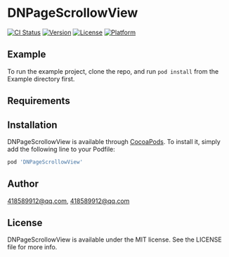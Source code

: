 # DNPageScrollowView

[![CI Status](https://img.shields.io/travis/418589912@qq.com/DNPageScrollowView.svg?style=flat)](https://travis-ci.org/418589912@qq.com/DNPageScrollowView)
[![Version](https://img.shields.io/cocoapods/v/DNPageScrollowView.svg?style=flat)](https://cocoapods.org/pods/DNPageScrollowView)
[![License](https://img.shields.io/cocoapods/l/DNPageScrollowView.svg?style=flat)](https://cocoapods.org/pods/DNPageScrollowView)
[![Platform](https://img.shields.io/cocoapods/p/DNPageScrollowView.svg?style=flat)](https://cocoapods.org/pods/DNPageScrollowView)

## Example

To run the example project, clone the repo, and run `pod install` from the Example directory first.

## Requirements

## Installation

DNPageScrollowView is available through [CocoaPods](https://cocoapods.org). To install
it, simply add the following line to your Podfile:

```ruby
pod 'DNPageScrollowView'
```

## Author

418589912@qq.com, 418589912@qq.com

## License

DNPageScrollowView is available under the MIT license. See the LICENSE file for more info.
